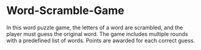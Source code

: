 # Word-Scramble-Game
In this word puzzle game, the letters of a word are scrambled, and the player must guess the original word. The game includes multiple rounds with a predefined list of words. Points are awarded for each correct guess.
